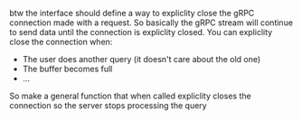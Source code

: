 btw the interface should define a way to expliclity close the gRPC connection made with a request. So basically the gRPC stream will continue to send data until the connection is expliclity closed. You can expliclity close the connection when:

- The user does another query (it doesn't care about the old one)
- The buffer becomes full
- ...

So make a general function that when called expliclity closes the connection so the server stops processing the query
